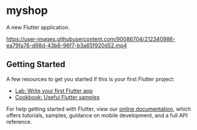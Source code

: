 # myshop

A new Flutter application.



https://user-images.githubusercontent.com/90086704/212340986-ea79fa76-d98d-43b6-96f7-b3a65f920d52.mp4


## Getting Started

A few resources to get you started if this is your first Flutter project:

- [Lab: Write your first Flutter app](https://flutter.dev/docs/get-started/codelab)
- [Cookbook: Useful Flutter samples](https://flutter.dev/docs/cookbook)

For help getting started with Flutter, view our
[online documentation](https://flutter.dev/docs), which offers tutorials,
samples, guidance on mobile development, and a full API reference.
